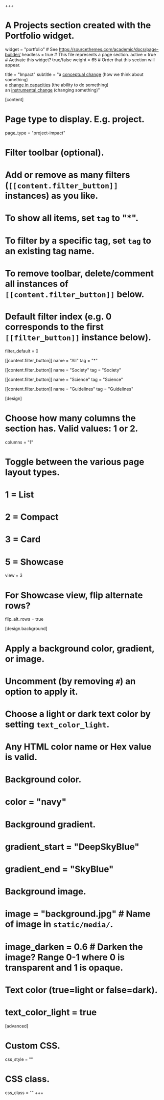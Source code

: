 +++
# A Projects section created with the Portfolio widget.
widget = "portfolio"  # See https://sourcethemes.com/academic/docs/page-builder/
headless = true  # This file represents a page section.
active = true # Activate this widget? true/false
weight = 65  # Order that this section will appear.

title = "Impact"
subtitle = "a [conceptual change](https://www.isglobal.org/en/healthisglobal/-/custom-blog-portlet/what-do-we-mean-when-we-talk-about-impact-) (how we think about something) <br> a [change in capacities](https://www.isglobal.org/en/healthisglobal/-/custom-blog-portlet/what-do-we-mean-when-we-talk-about-impact-) (the ability to do something) <br> an [instrumental change](https://www.isglobal.org/en/healthisglobal/-/custom-blog-portlet/what-do-we-mean-when-we-talk-about-impact-) (changing something)"

[content]
  # Page type to display. E.g. project.
  page_type = "project-impact"
  
  # Filter toolbar (optional).
  # Add or remove as many filters (`[[content.filter_button]]` instances) as you like.
  # To show all items, set `tag` to "*".
  # To filter by a specific tag, set `tag` to an existing tag name.
  # To remove toolbar, delete/comment all instances of `[[content.filter_button]]` below.
  
  # Default filter index (e.g. 0 corresponds to the first `[[filter_button]]` instance below).
  filter_default = 0
  
   [[content.filter_button]]
     name = "All"
     tag = "*"
  
   [[content.filter_button]]
     name = "Society"
     tag = "Society"
  
   [[content.filter_button]]
     name = "Science"
     tag = "Science"
  
   [[content.filter_button]]
     name = "Guidelines"
     tag = "Guidelines"

[design]
  # Choose how many columns the section has. Valid values: 1 or 2.
  columns = "1"

  # Toggle between the various page layout types.
  #   1 = List
  #   2 = Compact
  #   3 = Card
  #   5 = Showcase
  view = 3

  # For Showcase view, flip alternate rows?
  flip_alt_rows = true

[design.background]
  # Apply a background color, gradient, or image.
  #   Uncomment (by removing `#`) an option to apply it.
  #   Choose a light or dark text color by setting `text_color_light`.
  #   Any HTML color name or Hex value is valid.
  
  # Background color.
  # color = "navy"
  
  # Background gradient.
  # gradient_start = "DeepSkyBlue"
  # gradient_end = "SkyBlue"
  
  # Background image.
  # image = "background.jpg"  # Name of image in `static/media/`.
  # image_darken = 0.6  # Darken the image? Range 0-1 where 0 is transparent and 1 is opaque.

  # Text color (true=light or false=dark).
  # text_color_light = true  
  
[advanced]
 # Custom CSS. 
 css_style = ""
 
 # CSS class.
 css_class = ""
+++
